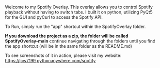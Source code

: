 Welcome to my Spotify Overlay. This overlay allows you to control Spotify playback without having to switch tabs. I built it on python, utilizing PyQt5 for the GUI and pyCurl to access the Spotify API.

To Run, simply run the "app" shortcut within the SpotifyOverlay folder.

**If you download the project as a zip, the folder will be called SpotifyOverlay-main**
continue navigating through the folders until you find the app shortcut (will be in the same folder as the README.md)

To see screenshots of it in action, please visit my website: https://jcw7199.pythonanywhere.com/spotify
